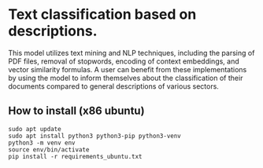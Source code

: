 # Text classification based on descriptions.
This model utilizes text mining and NLP techniques, including the parsing of PDF files, removal of stopwords, encoding of context embeddings, and vector similarity formulas. A user can benefit from these implementations by using the model to inform themselves about the classification of their documents compared to general descriptions of various sectors.

## How to install (x86 ubuntu)
```
sudo apt update
sudo apt install python3 python3-pip python3-venv
python3 -m venv env
source env/bin/activate
pip install -r requirements_ubuntu.txt
```
